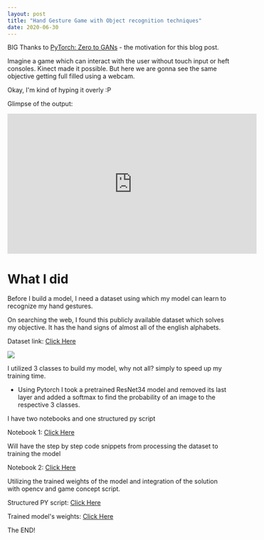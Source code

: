 ```yaml
---
layout: post
title: "Hand Gesture Game with Object recognition techniques"
date: 2020-06-30
---
```


BIG Thanks to <a href="http://zerotogans.com" target="_blank">PyTorch: Zero to GANs</a> - the motivation for this blog post.

Imagine a game which can interact with the user without touch input or heft consoles. Kinect made it possible. But here we are gonna see the same objective getting full filled using a webcam.

Okay, I'm kind of hyping it overly :P

Glimpse of the output:

<iframe width="560" height="315" src="https://www.youtube.com/embed/izI0_gtwsis" frameborder="0" allow="accelerometer; autoplay; encrypted-media; gyroscope; picture-in-picture" allowfullscreen></iframe>

# What I did

Before I build a model, I need a dataset using which my model can learn to recognize my hand gestures.

On searching the web, I found this publicly available dataset which solves my objective. It has the hand signs of almost all of the english alphabets.

Dataset link: <a href="http://empslocal.ex.ac.uk/people/staff/np331/index.php?section=FingerSpellingDataset" target="_blank">Click Here</a>

<img src="http://empslocal.ex.ac.uk/people/staff/np331/examples.png"/>

I utilized 3 classes to build my model, why not all? simply to speed up my training time.

* Using Pytorch I took a pretrained ResNet34 model and removed its last layer and added a softmax to find the probability of an image to the respective 3 classes.

I have two notebooks and one structured py script

Notebook 1: <a href="https://github.com/andrewmoses/handgesture/blob/master/sign_lang.ipynb">Click Here</a>

Will have the step by step code snippets from processing the dataset to training the model

Notebook 2: <a href="https://github.com/andrewmoses/handgesture/blob/master/trained_integration.ipynb">Click Here</a>

Utilizing the trained weights of the model and integration of the solution with opencv and game concept script.

Structured PY script: <a href="https://github.com/andrewmoses/handgesture/blob/master/webcam_drama.py">Click Here</a>

Trained model's weights: <a href="https://github.com/andrewmoses/handgesture/blob/master/resnet_signlang_andrew_v3.pth">Click Here</a>


The END!



<br><br>
